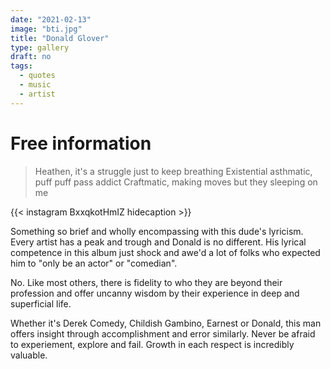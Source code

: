 ```yaml
---
date: "2021-02-13"
image: "bti.jpg"
title: "Donald Glover"  
type: gallery
draft: no
tags:
  - quotes
  - music
  - artist
---
```


# Free information    

> Heathen, it's a struggle just to keep breathing
Existential asthmatic, puff puff pass addict
Craftmatic, making moves but they sleeping on me

{{< instagram BxxqkotHmIZ hidecaption >}}  
   
Something so brief and wholly encompassing with this dude's lyricism. Every artist has a peak and trough and Donald is no different.  His lyrical competence in this album just shock and awe'd a lot of folks who expected him to "only be an actor" or "comedian".  

No. Like most others, there is fidelity to who they are beyond their profession and offer uncanny wisdom by their experience in deep and superficial life.  

Whether it's Derek Comedy, Childish Gambino, Earnest or Donald, this man offers insight through accomplishment and error similarly.   Never be afraid to experiement, explore and fail. Growth in each respect is incredibly valuable.  


